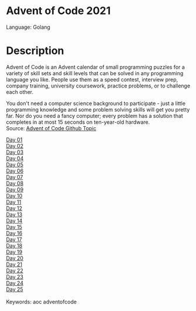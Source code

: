 # Advent of Code 2021
Language: Golang

# Description
Advent of Code is an Advent calendar of small programming puzzles for a variety of skill sets and skill levels that can be solved in any programming language you like. People use them as a speed contest, interview prep, company training, university coursework, practice problems, or to challenge each other.

You don't need a computer science background to participate - just a little programming knowledge and some problem solving skills will get you pretty far. Nor do you need a fancy computer; every problem has a solution that completes in at most 15 seconds on ten-year-old hardware.<br/>
Source: [Advent of Code Github Topic](https://github.com/topics/advent-of-code)<br/>

[Day 01](https://github.com/janusqa/advent-of-code-2021/tree/main/day01)<br/>
[Day 02](https://github.com/janusqa/advent-of-code-2021/tree/main/day02)<br/>
[Day 03](https://github.com/janusqa/advent-of-code-2021/tree/main/day03)<br/>
[Day 04](https://github.com/janusqa/advent-of-code-2021/tree/main/day04)<br/>
[Day 05](https://github.com/janusqa/advent-of-code-2021/tree/main/day05)<br/>
[Day 06](https://github.com/janusqa/advent-of-code-2021/tree/main/day06)<br/>
[Day 07](https://github.com/janusqa/advent-of-code-2021/tree/main/day07)<br/>
[Day 08](https://github.com/janusqa/advent-of-code-2021/tree/main/day08)<br/>
[Day 09](https://github.com/janusqa/advent-of-code-2021/tree/main/day09)<br/>
[Day 10](https://github.com/janusqa/advent-of-code-2021/tree/main/day10)<br/>
[Day 11](https://github.com/janusqa/advent-of-code-2021/tree/main/day11)<br/>
[Day 12](https://github.com/janusqa/advent-of-code-2021/tree/main/day12)<br/>
[Day 13](https://github.com/janusqa/advent-of-code-2021/tree/main/day13)<br/>
[Day 14](https://github.com/janusqa/advent-of-code-2021/tree/main/day14)<br/>
[Day 15](https://github.com/janusqa/advent-of-code-2021/tree/main/day15)<br/>
[Day 16](https://github.com/janusqa/advent-of-code-2021/tree/main/day16)<br/>
[Day 17](https://github.com/janusqa/advent-of-code-2021/tree/main/day17)<br/>
[Day 18](https://github.com/janusqa/advent-of-code-2021/tree/main/day18)<br/>
[Day 19](https://github.com/janusqa/advent-of-code-2021/tree/main/day19)<br/>
[Day 20](https://github.com/janusqa/advent-of-code-2021/tree/main/day20)<br/>
[Day 21](https://github.com/janusqa/advent-of-code-2021/tree/main/day21)<br/>
[Day 22](https://github.com/janusqa/advent-of-code-2021/tree/main/day22)<br/>
[Day 23](https://github.com/janusqa/advent-of-code-2021/tree/main/day23)<br/>
[Day 24](https://github.com/janusqa/advent-of-code-2021/tree/main/day24)<br/>
[Day 25](https://github.com/janusqa/advent-of-code-2021/tree/main/day25)<br/>
<br/>
Keywords: aoc adventofcode

